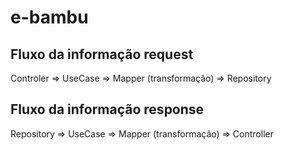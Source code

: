 # e-bambu

## Fluxo da informação request
Controler => UseCase => Mapper (transformação) => Repository


## Fluxo da informação response
Repository => UseCase => Mapper (transformação) => Controller

